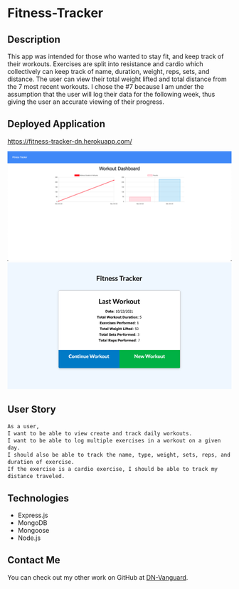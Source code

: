 # Fitness-Tracker

## Description
This app was intended for those who wanted to stay fit, and keep track of their workouts.
Exercises are split into resistance and cardio which collectively can keep track of name, duration, weight, reps, sets, and distance.
The user can view their total weight lifted and total distance from the 7 most recent workouts. I chose the #7 because I am under the assumption that the user will log their data for the following week,
thus giving the user an accurate viewing of their progress.

## Deployed Application
https://fitness-tracker-dn.herokuapp.com/

![Overall Overview of Dashboard](assets/Dashboard.png)
![Fitness Tracker Homepage](assets/Fitness-tracker.png)


## User Story
```
As a user,
I want to be able to view create and track daily workouts. 
I want to be able to log multiple exercises in a workout on a given day. 
I should also be able to track the name, type, weight, sets, reps, and duration of exercise. 
If the exercise is a cardio exercise, I should be able to track my distance traveled.
```

## Technologies
- Express.js
- MongoDB
- Mongoose
- Node.js

## Contact Me
You can check out my other work on GitHub at [DN-Vanguard](https://github.com/DN-Vanguard).